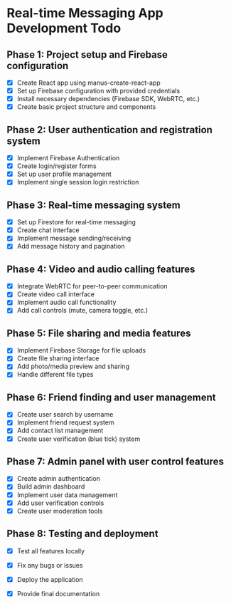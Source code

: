 # Real-time Messaging App Development Todo

## Phase 1: Project setup and Firebase configuration
- [x] Create React app using manus-create-react-app
- [x] Set up Firebase configuration with provided credentials
- [x] Install necessary dependencies (Firebase SDK, WebRTC, etc.)
- [x] Create basic project structure and components

## Phase 2: User authentication and registration system
- [x] Implement Firebase Authentication
- [x] Create login/register forms
- [x] Set up user profile management
- [x] Implement single session login restriction

## Phase 3: Real-time messaging system
- [x] Set up Firestore for real-time messaging
- [x] Create chat interface
- [x] Implement message sending/receiving
- [x] Add message history and pagination

## Phase 4: Video and audio calling features
- [x] Integrate WebRTC for peer-to-peer communication
- [x] Create video call interface
- [x] Implement audio call functionality
- [x] Add call controls (mute, camera toggle, etc.)

## Phase 5: File sharing and media features
- [x] Implement Firebase Storage for file uploads
- [x] Create file sharing interface
- [x] Add photo/media preview and sharing
- [x] Handle different file types

## Phase 6: Friend finding and user management
- [x] Create user search by username
- [x] Implement friend request system
- [x] Add contact list management
- [x] Create user verification (blue tick) system

## Phase 7: Admin panel with user control features
- [x] Create admin authentication
- [x] Build admin dashboard
- [x] Implement user data management
- [x] Add user verification controls
- [x] Create user moderation tools

## Phase 8: Testing and deployment
- [x] Test all features locally
- [x] Fix any bugs or issues
- [x] Deploy the application
- [x] Provide final documentation

